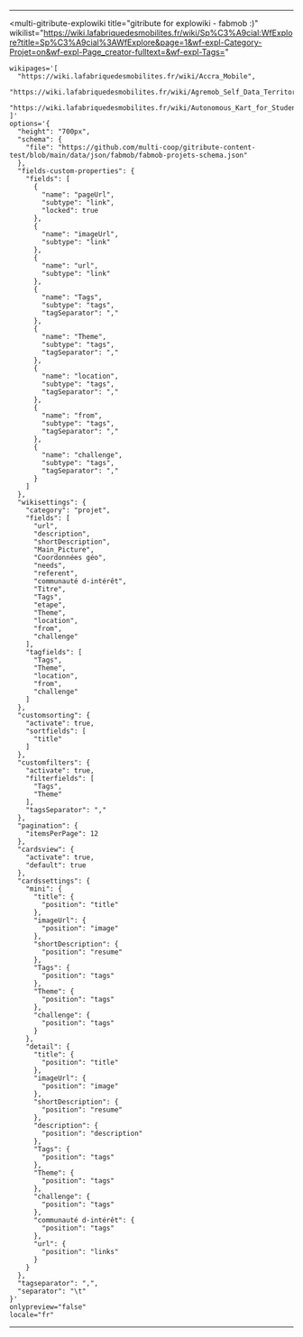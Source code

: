 <div>

  <hr>

  <!-- GITRIBUTE - contribute with GIT ...but without minding it-->
  <!-- An open source widget coded with 🤍  by the tech cooperative multi : https://multi.coop -->

  <!-- GITRIBUTE WIDGET'S HTML BLOCK-->
  <multi-gitribute-explowiki
    title="gitribute for explowiki - fabmob :)"
    wikilist="https://wiki.lafabriquedesmobilites.fr/wiki/Sp%C3%A9cial:WfExplore?title=Sp%C3%A9cial%3AWfExplore&page=1&wf-expl-Category-Projet=on&wf-expl-Page_creator-fulltext=&wf-expl-Tags="

    wikipages='[
      "https://wiki.lafabriquedesmobilites.fr/wiki/Accra_Mobile",
      "https://wiki.lafabriquedesmobilites.fr/wiki/Agremob_Self_Data_Territorial_La_Rochelle",
      "https://wiki.lafabriquedesmobilites.fr/wiki/Autonomous_Kart_for_Student"
    ]'
    options='{
      "height": "700px",
      "schema": {
        "file": "https://github.com/multi-coop/gitribute-content-test/blob/main/data/json/fabmob/fabmob-projets-schema.json"
      },
      "fields-custom-properties": {
        "fields": [
          {
            "name": "pageUrl",
            "subtype": "link",
            "locked": true
          },
          {
            "name": "imageUrl",
            "subtype": "link"
          },
          {
            "name": "url",
            "subtype": "link"
          },
          {
            "name": "Tags",
            "subtype": "tags",
            "tagSeparator": ","
          },
          {
            "name": "Theme",
            "subtype": "tags",
            "tagSeparator": ","
          },
          {
            "name": "location",
            "subtype": "tags",
            "tagSeparator": ","
          },
          {
            "name": "from",
            "subtype": "tags",
            "tagSeparator": ","
          },
          {
            "name": "challenge",
            "subtype": "tags",
            "tagSeparator": ","
          }
        ]
      },
      "wikisettings": {
        "category": "projet",
        "fields": [
          "url",
          "description",
          "shortDescription",
          "Main_Picture",
          "Coordonnées géo",
          "needs",
          "referent",
          "communauté d-intérêt",
          "Titre",
          "Tags",
          "etape",
          "Theme",
          "location",
          "from",
          "challenge"
        ],
        "tagfields": [
          "Tags",
          "Theme",
          "location",
          "from",
          "challenge"
        ]
      },
      "customsorting": {
        "activate": true,
        "sortfields": [
          "title"
        ]
      },
      "customfilters": {
        "activate": true,
        "filterfields": [
          "Tags",
          "Theme"
        ],
        "tagsSeparator": ","
      },
      "pagination": {
        "itemsPerPage": 12
      },
      "cardsview": {
        "activate": true,
        "default": true
      },
      "cardssettings": {
        "mini": {
          "title": {
            "position": "title"
          },
          "imageUrl": {
            "position": "image"
          },
          "shortDescription": {
            "position": "resume"
          },
          "Tags": {
            "position": "tags"
          },
          "Theme": {
            "position": "tags"
          },
          "challenge": {
            "position": "tags"
          }
        },
        "detail": {
          "title": {
            "position": "title"
          },
          "imageUrl": {
            "position": "image"
          },
          "shortDescription": {
            "position": "resume"
          },
          "description": {
            "position": "description"
          },
          "Tags": {
            "position": "tags"
          },
          "Theme": {
            "position": "tags"
          },
          "challenge": {
            "position": "tags"
          },
          "communauté d-intérêt": {
            "position": "tags"
          },
          "url": {
            "position": "links"
          }
        }
      },
      "tagseparator": ",",
      "separator": "\t"
    }'
    onlypreview="false"
    locale="fr"
  ></multi-gitribute-explowiki>

  <!-- GITRIBUTE WIDGET'S APP.JS SCRIPT -->
  <script src="https://gitribute.multi.coop/js/app.js" type="text/javascript" defer></script>



  <hr>

</div>
